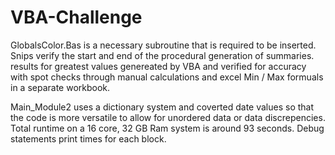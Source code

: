 # VBA-Challenge

GlobalsColor.Bas is a necessary subroutine that is required to be inserted.
Snips verify the start and end of the procedural generation of summaries. 
results for greatest values genereated by VBA and verified for accuracy with spot checks through manual calculations and excel Min / Max formuals in a separate workbook.

Main_Module2 uses a dictionary system and coverted date values so that the code is more versatile to allow for unordered data or data discrepencies.
Total runtime on a 16 core, 32 GB Ram system is around 93 seconds. Debug statements print times for each block.
